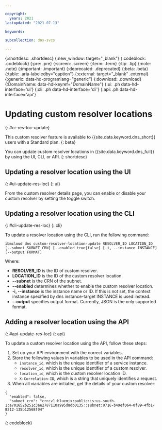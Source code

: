 ```yaml
---

copyright:
  years: 2021
lastupdated: "2021-07-13"

keywords:

subcollection: dns-svcs

---
```


{:shortdesc: .shortdesc}
{:new_window: target="_blank"}
{:codeblock: .codeblock}
{:pre: .pre}
{:screen: .screen}
{:term: .term}
{:tip: .tip}
{:note: .note}
{:important: .important}
{:deprecated: .deprecated}
{:beta: .beta}
{:table: .aria-labeledby="caption"}
{:external: target="_blank" .external}
{:generic: data-hd-programlang="generic”}
{:download: .download}
{:DomainName: data-hd-keyref="DomainName"}
{:ui: .ph data-hd-interface='ui'}
{:cli: .ph data-hd-interface='cli'}
{:api: .ph data-hd-interface='api'}

# Updating custom resolver locations
{: #cr-res-loc-update}

This custom resolver feature is available to {{site.data.keyword.dns_short}} users with a Standard plan. 
{: beta}

You can update custom resolver locations in {{site.data.keyword.dns_full}} by using the UI, CLI, or API. 
{: shortdesc}

## Updating a resolver location using the UI
{: #ui-update-res-loc}
{: ui}

From the custom resolver details page, you can enable or disable your custom resolver by setting the toggle switch. 

## Updating a resolver location using the CLI
{: #cli-update-res-loc}
{: cli}

To update a resolver location using the CLI, run the following command:

`ibmcloud dns custom-resolver-location-update RESOLVER_ID LOCATION_ID [--subnet SUBNET_CRN] [--enabled true|false] [-i, --instance INSTANCE] [--output FORMAT]`

Where:

 - **RESOLVER_ID** is the ID of custom resolver.
 - **LOCATION_ID** is the ID of the custom resolver location.
 - **--subnet** is the CRN of the subnet.
 - **--enabled** determines whether to enable the custom resolver location.
 - **-i, --instance** is the instance name or ID. If this is not set, the context instance specified by dns instance-target INSTANCE is used instead.
 - **--output** specifies output format. Currently, JSON is the only supported format.

## Adding a resolver location using the API
{: #api-update-res-loc}
{: api}

To update a custom resolver location using the API, follow these steps:

1. Set up your API environment with the correct variables.
1. Store the following values in variables to be used in the API command:
   * `instance_id`, which is the unique identifier of a service instance.
   * `resolver_id`, which is the unique identifier of a custom resolver.
   * `location_id`, which is the custom resolver location ID.
   * `X-Correlation-ID`, which is a string that uniquely identifies a request.
1. When all viariables are initiated, get the details of your custom resolver:

  ```
  {
    "enabled": false,
    "subnet_crn": "crn:v1:bluemix:public:is:us-south-1:a/01652b251c3ae2787110a995d8db0135::subnet:0716-b49ef064-0f89-4fb1-8212-135b12568f04"
  }
  ```
  {: codeblock}
